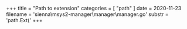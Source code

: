 +++
title = "Path to extension"
categories = [ "path" ]
date = 2020-11-23
filename = 'sienna\msys2-manager\manager\manager.go'
substr = 'path.Ext('
+++
